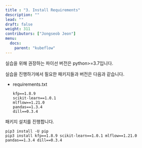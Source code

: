 ```yaml
---
title : "3. Install Requirements"
description: ""
lead: ""
draft: false
weight: 311
contributors: ["Jongseob Jeon"]
menu:
  docs:
    parent: "kubeflow"
---
```


실습을 위해 권장하는 파이선 버전은 python>=3.7입니다.

실습을 진행하기에서 필요한 패키지들과 버전은 다음과 같습니다.

- requirements.txt

  ```text
  kfp==1.8.9
  scikit-learn==1.0.1
  mlflow==1.21.0
  pandas==1.3.4
  dill==0.3.4
  ```

패키지 설치를 진행합니다.

```text
pip3 install -U pip
pip3 install kfp==1.8.9 scikit-learn==1.0.1 mlflow==1.21.0 pandas==1.3.4 dill==0.3.4
```
